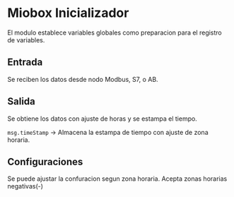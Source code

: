 # Miobox Inicializador

El modulo establece variables globales como preparacion para el registro de variables.

## Entrada

Se reciben los datos desde nodo Modbus, S7, o AB.

## Salida

Se obtiene los datos con ajuste de horas y se estampa el tiempo.

`msg.timeStamp` -> Almacena la estampa de tiempo con ajuste de zona horaria.

## Configuraciones

Se puede ajustar la confuracion segun zona horaria. Acepta zonas horarias  negativas(-)
